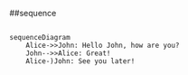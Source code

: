 ##sequence
```mermaid

sequenceDiagram
    Alice->>John: Hello John, how are you?
    John-->>Alice: Great!
    Alice-)John: See you later!
```
